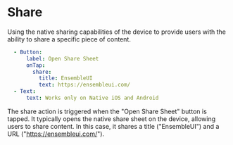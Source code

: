 # Share

Using the native sharing capabilities of the device to provide users with the ability to share a specific piece of content.

```yaml
  - Button:
      label: Open Share Sheet
      onTap:
        share:
          title: EnsembleUI
          text: https://ensembleui.com/
  - Text:
      text: Works only on Native iOS and Android
```
The share action is triggered when the "Open Share Sheet" button is tapped. It typically opens the native share sheet on the device, allowing users to share content. In this case, it shares a title ("EnsembleUI") and a URL ("https://ensembleui.com/").